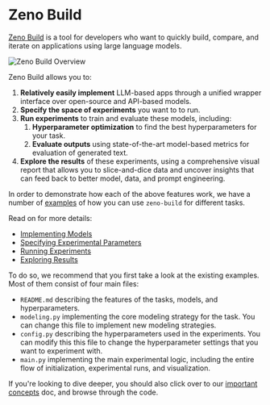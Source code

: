 # Zeno Build

[Zeno Build](https://github.com/zeno-ml/zeno-build) is a tool for developers
who want to quickly build, compare, and iterate on applications using large
language models.

![Zeno Build Overview](/docs/images/zeno-build-overview.png)

Zeno Build allows you to:

1. **Relatively easily implement** LLM-based apps through a unified wrapper
   interface over open-source and API-based models.
2. **Specify the space of experiments** you want to to run.
3. **Run experiments** to train and evaluate these models, including:
   1. **Hyperparameter optimization** to find the best hyperparameters for your
      task.
   2. **Evaluate outputs** using state-of-the-art model-based metrics for
      evaluation of generated text.
4. **Explore the results** of these experiments, using a comprehensive visual
    report that allows you to slice-and-dice data and uncover insights that
    can feed back to better model, data, and prompt engineering.

In order to demonstrate how each of the above features work, we have a number
of [examples](/examples/) of how you can use `zeno-build` for different tasks.

Read on for more details:

* [Implementing Models](/docs/implementing_models.md)
* [Specifying Experimental Parameters](/docs/specifying_parameters.md)
* [Running Experiments](/docs/running_experiments.md)
* [Exploring Results](/docs/exploring_results.md)

To do so, we recommend that you first take a look at the existing
examples. Most of them consist of four main files:

* `README.md` describing the features of the tasks, models, and hyperparameters.
* `modeling.py` implementing the core modeling strategy for the task. You can
  change this file to implement new modeling strategies.
* `config.py` describing the hyperparameters used in the experiments. You can
  modify this this file to change the hyperparameter settings that you want to
  experiment with.
* `main.py` implementing the main experimental logic, including the entire flow
  of initialization, experimental runs, and visualization.

If you're looking to dive deeper, you should also click over to our [important
concepts](/docs/concepts.md) doc, and browse through the code.
